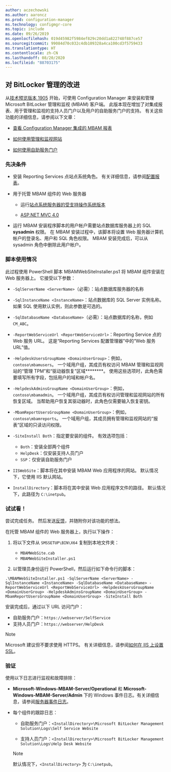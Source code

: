 ```yaml
---
author: aczechowski
ms.author: aaroncz
ms.prod: configuration-manager
ms.technology: configmgr-core
ms.topic: include
ms.date: 09/26/2019
ms.openlocfilehash: 019d45982f5984ef829c20dd1a822748f887ce57
ms.sourcegitcommit: 99084d70c032c4db109328a4ca100cd3f5759433
ms.translationtype: HT
ms.contentlocale: zh-CN
ms.lasthandoff: 08/20/2020
ms.locfileid: "88703175"
---
```

## <a name="improvements-to-bitlocker-management"></a><a name="bkmk_bitlocker"></a> 对 BitLocker 管理的改进

<!--3601034-->

从[技术预览版本 1905](../../technical-preview-1905.md#bkmk_bitlocker) 开始，可使用 Configuration Manager 来安装和管理 Microsoft BitLocker 管理和监视 (MBAM) 客户端。 此版本现在增加了对集成报表、用于管理和监视的支持人员门户以及用户的自助服务门户的支持。 有关这些功能的详细信息，请参阅以下文章：

- [查看 Configuration Manager 集成的 MBAM 报表](/microsoft-desktop-optimization-pack/mbam-v25/viewing-mbam-25-reports-for-the-configuration-manager-integration-topology)

- [如何使用管理和监视网站](/microsoft-desktop-optimization-pack/mbam-v25/how-to-use-the-administration-and-monitoring-website)

- [如何使用自助服务门户](/microsoft-desktop-optimization-pack/mbam-v25/how-to-use-the-self-service-portal-to-regain-access-to-a-computer-mbam-25)

### <a name="prerequisites"></a>先决条件

- 安装 Reporting Services 点站点系统角色。 有关详细信息，请参阅[配置报表](../../../../servers/manage/configuring-reporting.md)。

- 用于托管 MBAM 组件的 Web 服务器

  - 运行[站点系统服务器的受支持操作系统版本](../../../../plan-design/configs/supported-operating-systems-for-site-system-servers.md)

  - [ASP.NET MVC 4.0](/aspnet/mvc/mvc4)

- 运行 MBAM 安装程序脚本的用户帐户需要站点数据库服务器上的 SQL **sysadmin** 权限。 在 MBAM 安装过程中，该脚本将设置 Web 服务器计算机帐户的登录名、用户和 SQL 角色权限。 MBAM 安装完成后，可以从 sysadmin 角色中删除此用户帐户。

### <a name="script-usage"></a>脚本使用情况

此过程使用 PowerShell 脚本 MBAMWebSiteInstaller.ps1 将 MBAM 组件安装在 Web 服务器上。 它接受以下参数：

- `-SqlServerName <ServerName>`（必需）：站点数据库服务器的名称

- `-SqlInstanceName <InstanceName>`：站点数据库的 SQL Server 实例名称。 如果 SQL 使用默认实例，则此参数是可选的。

- `-SqlDatabaseName <DatabaseName>`（必需）：站点数据库的名称，例如 `CM_ABC`。

- `-ReportWebServiceUrl <ReportWebServiceUrl>`：Reporting Service 点的 Web 服务 URL。 这是“Reporting Services 配置管理器”中的“Web 服务 URL”值。

- `-HelpdeskUsersGroupName <DomainUserGroup>`：例如，`contoso\mbamusers`。 一个域用户组，其成员有权访问 MBAM 管理和监视网站的“管理 TPM”和“驱动器恢复”区域********。 使用这些选项时，此角色需要填写所有字段，包括用户的域和帐户名。

- `-HelpdeskAdminsGroupName <DomainUserGroup>`：例如，`contoso\mbamadmin`。 一个域用户组，其成员有权访问管理和监视网站的所有恢复区域。 当帮助用户恢复其驱动器时，此角色仅需要输入恢复密钥。

- `-MbamReportUsersGroupName <DomainUserGroup>`：例如，`contoso\mbamreports`。 一个域用户组，其成员拥有管理和监视网站的“报表”区域的只读访问权限。

- `-SiteInstall Both`：指定要安装的组件。 有效选项包括：
  - `Both`：安装全部两个组件
  - `HelpDesk`：仅安装支持人员门户
  - `SSP`：仅安装自助服务门户

- `IISWebSite`：脚本将在其中安装 MBAM Web 应用程序的网站。 默认情况下，它使用 IIS 默认网站。

- `InstallDirectory`：脚本将在其中安装 Web 应用程序文件的路径。 默认情况下，此路径为 `C:\inetpub`。

### <a name="try-it-out"></a>试试看！

尝试完成任务。 然后发送[反馈](../../../../understand/find-help.md#product-feedback)，并随附你对该功能的想法。

在托管 MBAM 组件的 Web 服务器上，执行以下操作：

1. 将以下文件从 `SMSSETUP\BIN\X64` 复制到本地文件夹：

    - `MBAMWebSite.cab`
    - `MBAMWebSiteInstaller.ps1`

1. 以管理员身份运行 PowerShell，然后运行如下命令行的脚本：

  `.\MBAMWebSiteInstaller.ps1 -SqlServerName <ServerName> -SqlInstanceName <InstanceName> -SqlDatabaseName <DatabaseName> -ReportWebServiceUrl <ReportWebServiceUrl> -HelpdeskUsersGroupName <DomainUserGroup> -HelpdeskAdminsGroupName <DomainUserGroup> -MbamReportUsersGroupName <DomainUserGroup> -SiteInstall Both`

安装完成后，通过以下 URL 访问门户：

- 自助服务门户：`https://webserver/SelfService`
- 支持人员门户：`https://webserver/HelpDesk`

> [!NOTE]
> Microsoft 建议但不要求使用 HTTPS。 有关详细信息，请参阅[如何在 IIS 上设置 SSL](/iis/manage/configuring-security/how-to-set-up-ssl-on-iis)。

### <a name="verify"></a>验证

使用以下日志进行监视和故障排除：

- **Microsoft-Windows-MBAM-Server/Operational** 和 **Microsoft-Windows-MBAM-Server/Admin** 下的 Windows 事件日志。有关详细信息，请参阅[服务器事件日志](/microsoft-desktop-optimization-pack/mbam-v25/server-event-logs)。

- 每个组件的跟踪日志：

  - 自助服务门户：`<InstallDirectory>\Microsoft BitLocker Management Solution\Logs\Self Service Website`

  - 支持人员门户：`<InstallDirectory>\Microsoft BitLocker Management Solution\Logs\Help Desk Website`

  > [!NOTE]
  > 默认情况下，`<InstallDirectory>` 为 `C:\inetpub`。